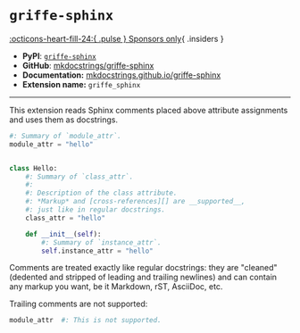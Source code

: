 # `griffe-sphinx`

[:octicons-heart-fill-24:{ .pulse } Sponsors only](../../insiders/index.md){ .insiders }

- **PyPI**: [`griffe-sphinx`](https://pypi.org/project/griffe-sphinx/)
- **GitHub**: [mkdocstrings/griffe-sphinx](https://github.com/mkdocstrings/griffe-sphinx)
- **Documentation:** [mkdocstrings.github.io/griffe-sphinx](https://mkdocstrings.github.io/griffe-sphinx)
- **Extension name:** `griffe_sphinx`

---

This extension reads Sphinx comments placed above attribute assignments and uses them as docstrings.

```python
#: Summary of `module_attr`. 
module_attr = "hello"


class Hello:
    #: Summary of `class_attr`.
    #:
    #: Description of the class attribute.
    #: *Markup* and [cross-references][] are __supported__,
    #: just like in regular docstrings.
    class_attr = "hello"

    def __init__(self):
        #: Summary of `instance_attr`.
        self.instance_attr = "hello"
```

Comments are treated exactly like regular docstrings: they are "cleaned" (dedented and stripped of leading and trailing newlines) and can contain any markup you want, be it Markdown, rST, AsciiDoc, etc.

Trailing comments are not supported:

```python
module_attr  #: This is not supported.
```
